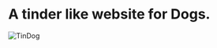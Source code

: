 # A tinder like website for Dogs.

![TinDog](https://user-images.githubusercontent.com/30262538/120929440-a82a2e80-c706-11eb-9b67-0af6fe9c05e7.png)
